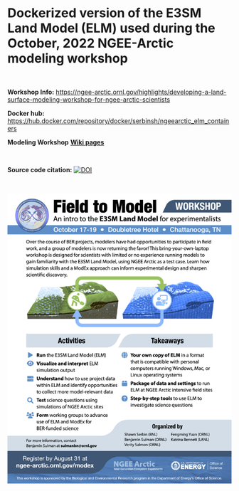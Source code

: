# Dockerized version of the E3SM Land Model (ELM) used during the October, 2022 NGEE-Arctic modeling workshop
<br>

**Workshop Info:**
https://ngee-arctic.ornl.gov/highlights/developing-a-land-surface-modeling-workshop-for-ngee-arctic-scientists

**Docker hub:** https://hub.docker.com/repository/docker/serbinsh/ngeearctic_elm_containers

**Modeling Workshop** [**Wiki pages**](https://github.com/TESTgroup-BNL/ngeearctic_elm_containers/wiki)

<br>

**Source code citation:**
[![DOI](https://zenodo.org/badge/652636495.svg)](https://zenodo.org/badge/latestdoi/652636495)

<br>

![DOE NGEE-Arctic October 2022 ELM Modeling Workshop Flyer](images/workshop_flyer.png)

